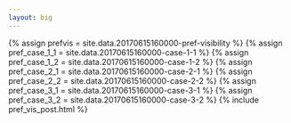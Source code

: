 ```yaml
---
layout: big
---
```

{% assign prefvis = site.data.20170615160000-pref-visibility %}
{% assign pref_case_1_1 = site.data.20170615160000-case-1-1 %}
{% assign pref_case_1_2 = site.data.20170615160000-case-1-2 %}
{% assign pref_case_2_1 = site.data.20170615160000-case-2-1 %}
{% assign pref_case_2_2 = site.data.20170615160000-case-2-2 %}
{% assign pref_case_3_1 = site.data.20170615160000-case-3-1 %}
{% assign pref_case_3_2 = site.data.20170615160000-case-3-2 %}
{% include pref_vis_post.html %}

